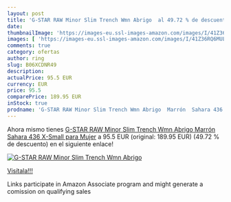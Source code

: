 ```yaml
---
layout: post
title: 'G-STAR RAW Minor Slim Trench Wmn Abrigo  al 49.72 % de descuento'
date: 
thumbnailImage: 'https://images-eu.ssl-images-amazon.com/images/I/41Z36RQ6MUL._SL200_.jpg'
images: [ 'https://images-eu.ssl-images-amazon.com/images/I/41Z36RQ6MUL._SL200_.jpg' ]
comments: true
category: ofertas
author: ring
slug: B06XCDNR49
description:
actualPrice: 95.5 EUR
currency: EUR
price: 95.5
comparePrice: 189.95 EUR
inStock: true
prodname: 'G-STAR RAW Minor Slim Trench Wmn Abrigo  Marrón  Sahara 436   X-Small para Mujer'
---
```


Ahora mismo tienes [G-STAR RAW Minor Slim Trench Wmn Abrigo  Marrón  Sahara 436   X-Small para Mujer](https://www.amazon.es/dp/B06XCDNR49/?tag=tolees-21) a 95.5 EUR (original: 189.95 EUR) (49.72 %  de descuento) en el siguiente enlace!

[![G-STAR RAW Minor Slim Trench Wmn Abrigo ](https://images-eu.ssl-images-amazon.com/images/I/41Z36RQ6MUL._SL200_.jpg)](https://www.amazon.es/dp/B06XCDNR49/?tag=tolees-21)

[Visítala!!!](https://www.amazon.es/dp/B06XCDNR49/?tag=tolees-21)

Links participate in Amazon Associate program and might generate a comission on qualifying sales
